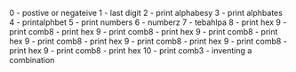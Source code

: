 0 - postive or negateive
1 - last digit
2 - print alphabesy
3 - print alphbates
4 - printalphbet
5 - print numbers
6 - numberz
7 - tebahlpa
8 - print hex
9 - print comb8 - print hex
9 - print comb8 - print hex
9 - print comb8 - print hex
9 - print comb8 - print hex
9 - print comb8 - print hex
9 - print comb8 - print hex
9 - print comb8 - print hex
10 - print comb3 - inventing a combination
